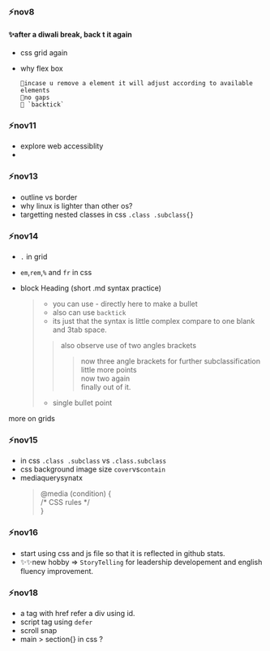 ### ⚡nov8

#### ✨after a diwali break, back t it again

- css grid again
- why flex box  
            
      🔹incase u remove a element it will adjust according to available elements  
      🔹no gaps   
      🔹 `backtick`     
               

### ⚡nov11 
- explore web accessiblity 
- 

### ⚡nov13
- outline vs border
- why linux is lighter than other os?
- targetting nested classes in css `.class .subclass{}`


### ⚡nov14  
- `.` in grid 
- `em`,`rem`,`%` and `fr` in css  

- block Heading (short .md syntax practice)
  >- you can use - directly here to make a bullet  
  >- also can use `backtick`
  >- its just that the syntax is little complex compare to one blank and 3tab space.
  >>also observe use of two angles brackets
  >>>now three angle brackets for further subclassification  
  >>>little more points    
  >>>now two again  
  >>>finally out of it. 
  >- single bullet point

more on grids

### ⚡nov15
- in css `.class .subclass` vs `.class.subclass`
- css background image size `cover`vs`contain`  
- mediaquerysynatx  
  > @media (condition) {  
  >/* CSS rules */  
  >}

### ⚡nov16   
- start using css and js file so that it is reflected in github stats.   
- ✨✨new hobby => `StoryTelling` for leadership developement and english fluency improvement.

### ⚡nov18
- a tag with href refer a div using id.
- script tag using `defer`
- scroll snap
- main > section{} in css ?
